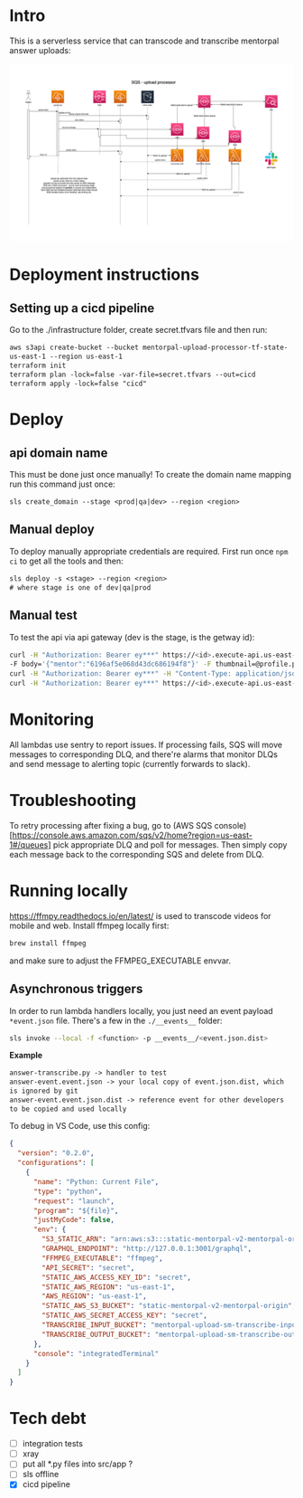 # Intro

This is a serverless service that can transcode and transcribe mentorpal answer uploads:

![high l evel architecture](./uploader-queues.drawio.png)

# Deployment instructions

## Setting up a cicd pipeline

Go to the ./infrastructure folder, create secret.tfvars file and then run:
```
aws s3api create-bucket --bucket mentorpal-upload-processor-tf-state-us-east-1 --region us-east-1
terraform init
terraform plan -lock=false -var-file=secret.tfvars --out=cicd
terraform apply -lock=false "cicd"
```

# Deploy

## api domain name

This must be done just once manually! 
To create the domain name mapping run this command just once:

```
sls create_domain --stage <prod|qa|dev> --region <region>
```


## Manual deploy

To deploy manually appropriate credentials are required.
First run once `npm ci` to get all the tools and then:

```
sls deploy -s <stage> --region <region>
# where stage is one of dev|qa|prod
```

## Manual test 

To test the api via api gateway (dev is the stage, <id> is the getway id):

```bash
curl -H "Authorization: Bearer ey***" https://<id>.execute-api.us-east-1.amazonaws.com/dev/thumbnail \
-F body='{"mentor":"6196af5e068d43dc686194f8"}' -F thumbnail=@profile.png
curl -H "Authorization: Bearer ey***" -H "Content-Type: application/json" https://<id>.execute-api.us-east-1.amazonaws.com/dev/transfer/mentor --data-binary "@sample-payload.json"
curl -H "Authorization: Bearer ey***" https://<id>.execute-api.us-east-1.amazonaws.com/dev/status/5e09da8f-d8cc-4d19-80d8-d94b28741a58
```

# Monitoring

All lambdas use sentry to report issues. If processing fails, SQS will move messages to corresponding DLQ,
and there're alarms that monitor DLQs and send message to alerting topic (currently forwards to slack).

# Troubleshooting

To retry processing after fixing a bug, go to 
(AWS SQS console)[https://console.aws.amazon.com/sqs/v2/home?region=us-east-1#/queues]
pick appropriate DLQ and poll for messages. Then simply copy each message back to
the corresponding SQS and delete from DLQ. 

# Running locally

https://ffmpy.readthedocs.io/en/latest/ is used to transcode videos for mobile and web. 
Install ffmpeg locally first:

```bash
brew install ffmpeg
```
and make sure to adjust the FFMPEG_EXECUTABLE envvar.

## Asynchronous triggers

In order to run lambda handlers locally, you just need an event payload `*event.json` file.
There's a few in the `./__events__` folder:

```bash
sls invoke --local -f <function> -p __events__/<event.json.dist>
```


**Example**

```
answer-transcribe.py -> handler to test
answer-event.event.json -> your local copy of event.json.dist, which is ignored by git
answer-event.event.json.dist -> reference event for other developers to be copied and used locally
```

To debug in VS Code, use this config:

```json
{
  "version": "0.2.0",
  "configurations": [
    {
      "name": "Python: Current File",
      "type": "python",
      "request": "launch",
      "program": "${file}",
      "justMyCode": false,
      "env": {
        "S3_STATIC_ARN": "arn:aws:s3:::static-mentorpal-v2-mentorpal-origin",
        "GRAPHQL_ENDPOINT": "http://127.0.0.1:3001/graphql",
        "FFMPEG_EXECUTABLE": "ffmpeg",
        "API_SECRET": "secret",
        "STATIC_AWS_ACCESS_KEY_ID": "secret",
        "STATIC_AWS_REGION": "us-east-1",
        "AWS_REGION": "us-east-1",
        "STATIC_AWS_S3_BUCKET": "static-mentorpal-v2-mentorpal-origin",
        "STATIC_AWS_SECRET_ACCESS_KEY": "secret",
        "TRANSCRIBE_INPUT_BUCKET": "mentorpal-upload-sm-transcribe-input-dev",
        "TRANSCRIBE_OUTPUT_BUCKET": "mentorpal-upload-sm-transcribe-output-dev"
      },
      "console": "integratedTerminal"
    }
  ]
}
```

# Tech debt

- [ ] integration tests
- [ ] xray
- [ ] put all *.py files into src/app ?
- [ ] sls offline
- [x] cicd pipeline
